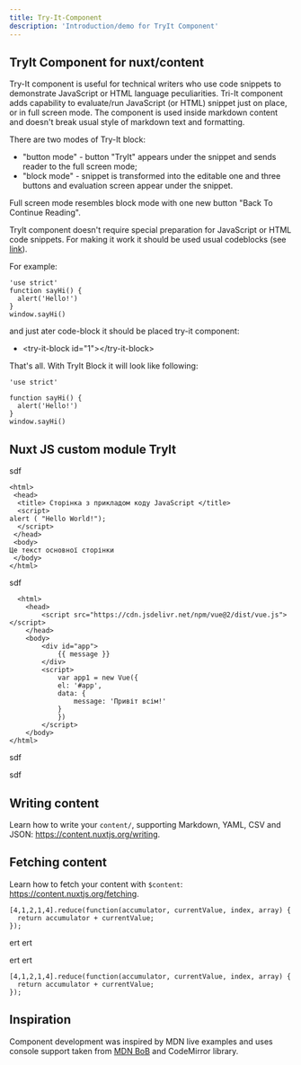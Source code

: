 ```yaml
---
title: Try-It-Component
description: 'Introduction/demo for TryIt Component'
---
```


## TryIt Component for nuxt/content

Try-It component is useful for technical writers who use code snippets to demonstrate JavaScript or HTML language peculiarities. 
 <try-it-img src="nuxt-content.png" alt="ok"></try-it-img> 
Tri-It component adds capability to evaluate/run JavaScript (or HTML) snippet just on place, or in full screen mode.
The component is used inside markdown content and doesn't break usual style of markdown text and formatting.

There are two modes of Try-It block:
- "button mode" - button "TryIt" appears under the snippet and sends reader to the full screen mode;
- "block mode" - snippet is transformed into the editable one and three buttons and evaluation screen appear under the snippet.

Full screen mode resembles block mode with one new button "Back To Continue Reading".

TryIt component doesn't require special preparation for JavaScript or HTML code snippets. For making it work it should be used usual codeblocks (see [link](https://content.nuxtjs.org/writing#codeblocks)). 

For example:
```javascript[JavaScript]
'use strict'
function sayHi() {
  alert('Hello!')
}
window.sayHi()
```
and just ater code-block it should be placed try-it component:

- \<try-it-block id="1">\</try-it-block>

That's all. With TryIt Block it will look like following:

```javascript[JavaScript]
'use strict'

function sayHi() {
  alert('Hello!')
}
window.sayHi()
```
<try-it-block id="ex0"></try-it-block>


## Nuxt JS custom module TryIt



sdf

```html[example]
<html>
 <head>
  <title> Сторінка з прикладом коду JavaScript </title>
  <script>
alert ( "Hello World!");   
  </script>
 </head>
 <body>
Це текст основної сторінки  
 </body>
</html>
```
<try-it-button id="exh0"></try-it-button>

sdf
```html[example]
  <html>
    <head>
        <script src="https://cdn.jsdelivr.net/npm/vue@2/dist/vue.js"></script>
    </head>
    <body>
        <div id="app">
            {{ message }}
        </div>
        <script>
            var app1 = new Vue({
            el: '#app',
            data: {
                message: 'Привіт всім!'
            }
            })
        </script>
    </body>
</html>
```
<try-it-block id="exh1"></try-it-block>

sdf

sdf




## Writing content

Learn how to write your `content/`, supporting Markdown, YAML, CSV and JSON: https://content.nuxtjs.org/writing.

## Fetching content

Learn how to fetch your content with `$content`: https://content.nuxtjs.org/fetching.

```javascript[JavaScript]
[4,1,2,1,4].reduce(function(accumulator, currentValue, index, array) {
  return accumulator + currentValue;
});
```
<try-it-button id="ex1"></try-it-button>

ert
ert

ert
ert

```javascript[JavaScript]
[4,1,2,1,4].reduce(function(accumulator, currentValue, index, array) {
  return accumulator + currentValue;
});
```
<try-it-block id="ex2" theme="base16-dark"></try-it-block>


## Inspiration

Component development was inspired by MDN live examples and uses console support taken from [MDN BoB](https://github.com/mdn/bob/tree/master/editor/js/editor-libs) and CodeMirror library.